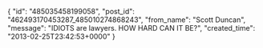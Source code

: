  {
   "id": "485035458199058",
   "post_id": "462493170453287_485010274868243",
   "from_name": "Scott Duncan",
   "message": "IDIOTS are lawyers. HOW HARD CAN IT BE?",
   "created_time": "2013-02-25T23:42:53+0000"
 }
